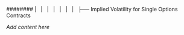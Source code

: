 ######## |   |   |   |   |   |   |   ├── Implied Volatility for Single Options Contracts

*Add content here*